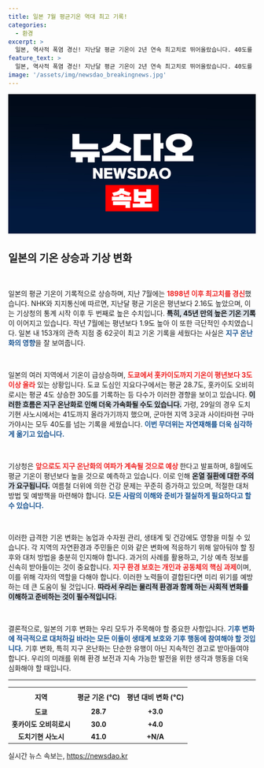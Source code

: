 ```yaml
---
title: 일본 7월 평균기온 역대 최고 기록!
categories:
  - 환경
excerpt: >
  일본, 역사적 폭염 경신! 지난달 평균 기온이 2년 연속 최고치로 뛰어올랐습니다. 40도를 넘는 더위와 온열질환 경고, 앞으로의 기상이 더욱 우려스럽습니다. 클릭해 더 알아보세요!
feature_text: >
  일본, 역사적 폭염 경신! 지난달 평균 기온이 2년 연속 최고치로 뛰어올랐습니다. 40도를 넘는 더위와 온열질환 경고, 앞으로의 기상이 더욱 우려스럽습니다. 클릭해 더 알아보세요!
image: '/assets/img/newsdao_breakingnews.jpg'
---
```


<p><img src="/assets/img/newsdao_breakingnews.jpg" alt="implanttips 속보" /></p>

<h2 data-ke-size="size26">일본의 기온 상승과 기상 변화</h2>

<p data-ke-size="size16">&nbsp;</p>

<p>일본의 평균 기온이 기록적으로 상승하며, 지난 7월에는 <b><span style="color: #ee2323;">1898년 이후 최고치를 경신</span></b>했습니다. NHK와 지지통신에 따르면, 지난달 평균 기온은 평년보다 2.16도 높았으며, 이는 기상청의 통계 시작 이후 두 번째로 높은 수치입니다. <b><span style="background-color: #21538527;">특히, 45년 만의 높은 기온 기록</span></b>이 이어지고 있습니다. 작년 7월에는 평년보다 1.9도 높아 이 또한 극단적인 수치였습니다. 일본 내 153개의 관측 지점 중 62곳이 최고 기온 기록을 세웠다는 사실은 <b><span style="color: #1a5490;">지구 온난화의 영향</span></b>을 잘 보여줍니다. </p>

<p data-ke-size="size16">&nbsp;</p>

<p>일본의 여러 지역에서 기온이 급상승하며, <b><span style="color: #ee2323;">도쿄에서 홋카이도까지 기온이 평년보다 3도 이상 올라</span></b> 있는 상황입니다. 도쿄 도심인 지요다구에서는 평균 28.7도, 홋카이도 오비히로시는 평균 4도 상승한 30도를 기록하는 등 다수가 이러한 경향을 보이고 있습니다. <b><span style="background-color: #21538527;">이러한 흐름은 지구 온난화로 인해 더욱 가속화될 수도 있습니다.</span></b> 가령, 29일의 경우 도치기현 사노시에서는 41도까지 올라가기까지 했으며, 군마현 지역 3곳과 사이타마현 구마가야시는 모두 40도를 넘는 기록을 세웠습니다. <b><span style="color: #1a5490;">이번 무더위는 자연재해를 더욱 심각하게 옮기고 있습니다.</span></b></p>

<p data-ke-size="size16">&nbsp;</p>

<p>기상청은 <b><span style="color: #ee2323;">앞으로도 지구 온난화의 여파가 계속될 것으로 예상 </span></b>한다고 발표하며, 8월에도 평균 기온이 평년보다 높을 것으로 예측하고 있습니다. 이로 인해 <b><span style="background-color: #21538527;">온열 질환에 대한 주의가 요구됩니다.</span></b> 여름철 더위에 의한 건강 문제는 꾸준히 증가하고 있으며, 적절한 대처 방법 및 예방책을 마련해야 합니다. <b><span style="color: #1a5490;">모든 사람의 이해와 준비가 절실하게 필요하다고 할 수 있습니다.</span></b></p>

<p data-ke-size="size16">&nbsp;</p>

<p>이러한 급격한 기온 변화는 농업과 수자원 관리, 생태계 및 건강에도 영향을 미칠 수 있습니다. 각 지역의 자연환경과 주민들은 이와 같은 변화에 적응하기 위해 알아둬야 할 징후와 대처 방법을 충분히 인지해야 합니다. 과거의 사례를 활용하고, 기상 예측 정보를 신속히 받아들이는 것이 중요합니다. <b><span style="color: #ee2323;">지구 환경 보호는 개인과 공동체의 핵심 과제</span></b>이며, 이를 위해 각자의 역할을 다해야 합니다. 이러한 노력들이 결합된다면 미리 위기를 예방하는 데 큰 도움이 될 것입니다. <b><span style="background-color: #21538527;">따라서 우리는 물리적 환경과 함께 하는 사회적 변화를 이해하고 준비하는 것이 필수적입니다.</span></b></p>

<p data-ke-size="size16">&nbsp;</p>

<p>결론적으로, 일본의 기후 변화는 우리 모두가 주목해야 할 중요한 사항입니다. <b><span style="color: #1a5490;">기후 변화에 적극적으로 대처하길 바라는 모든 이들이 생태계 보호와 기후 행동에 참여해야 할 것입니다.</span></b> 기후 변화, 특히 지구 온난화는 단순한 유행이 아닌 지속적인 경고로 받아들여야 합니다. 우리의 미래를 위해 환경 보전과 지속 가능한 발전을 위한 생각과 행동을 더욱 심화해야 할 때입니다.</p>

<hr>

<table style="width: 100%;">
    <tr>
        <th style="text-align: center; height: 30px;">지역</th>
        <th style="text-align: center; height: 30px;">평균 기온 (°C)</th>
        <th style="text-align: center; height: 30px;">평년 대비 변화 (°C)</th>
    </tr>
    <tr>
        <td style="text-align: center; height: 17px;"><b>도쿄</b></td>
        <td style="text-align: center; height: 17px;"><b>28.7</b></td>
        <td style="text-align: center; height: 17px;"><b>+3.0</b></td>
    </tr>
    <tr>
        <td style="text-align: center; height: 17px;"><b>홋카이도 오비히로시</b></td>
        <td style="text-align: center; height: 17px;"><b>30.0</b></td>
        <td style="text-align: center; height: 17px;"><b>+4.0</b></td>
    </tr>
    <tr>
        <td style="text-align: center; height: 17px;"><b>도치기현 사노시</b></td>
        <td style="text-align: center; height: 17px;"><b>41.0</b></td>
        <td style="text-align: center; height: 17px;"><b>+N/A</b></td>
    </tr>
</table>
실시간 뉴스 속보는, <a href="https://newsdao.kr" rel="dofollow">https://newsdao.kr</a>


